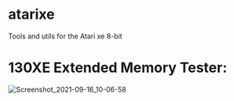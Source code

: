 # atarixe
Tools and utils for the Atari xe 8-bit 

# 130XE Extended Memory Tester:

![Screenshot_2021-09-16_10-06-58](https://user-images.githubusercontent.com/3331718/133627873-34cad790-e24b-4f9f-b736-bcc83419915f.png)

